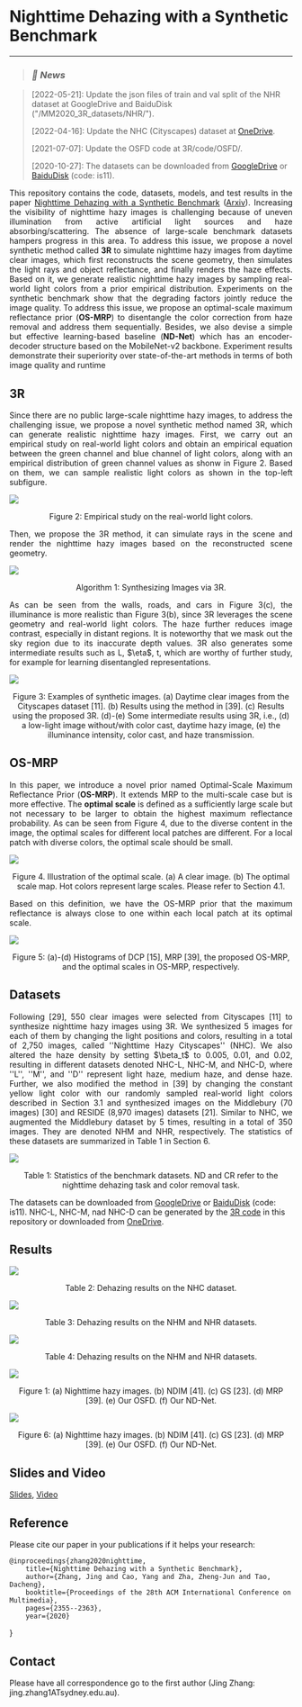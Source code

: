 # Nighttime Dehazing with a Synthetic Benchmark
<!-- by
Author 1,
Author 2,
etc -->

***
>
><h3><strong><i>🚀 News</i></strong></h3>

> [2022-05-21]: Update the json files of train and val split of the NHR dataset at GoogleDrive and BaiduDisk ("/MM2020_3R_datasets/NHR/").
> 
> [2022-04-16]: Update the NHC (Cityscapes) dataset at [OneDrive](https://1drv.ms/u/s!AimBgYV7JjTle3TRc6fV7B_Cp1Y?e=qdaIUY).
> 
> [2021-07-07]: Update the OSFD code at 3R/code/OSFD/.
> 
> [2020-10-27]: The datasets can be downloaded from [GoogleDrive](https://drive.google.com/drive/folders/1Q7Ep19eX3yBMwF4kfKI2TGUfeG-gXHKR?usp=sharing) or [BaiduDisk](https://pan.baidu.com/s/1KzAfpUysUTqmuXyCJU81iw) (code: is11).

<p align="justify">This repository contains the code, datasets, models, and test results in the paper <a href="https://doi.org/10.1145/3394171.3413763">Nighttime Dehazing with a Synthetic Benchmark</a> (<a href="https://arxiv.org/abs/2008.03864">Arxiv</a>). Increasing the visibility of nighttime hazy images is challenging because of uneven illumination from active artificial light sources and haze absorbing/scattering. The absence of large-scale benchmark datasets hampers progress in this area. To address this issue, we propose a novel synthetic method called <strong>3R</strong> to simulate nighttime hazy images from daytime clear images, which first reconstructs the scene geometry, then simulates the light rays and object reflectance, and finally renders the haze effects. Based on it, we generate realistic nighttime hazy images by sampling real-world light colors from a prior empirical distribution. Experiments on the synthetic benchmark show that the degrading factors jointly reduce the image quality. To address this issue, we propose an optimal-scale maximum reflectance prior (<strong>OS-MRP</strong>) to disentangle the color correction from haze removal and address them sequentially. Besides, we also devise a simple but effective learning-based baseline (<strong>ND-Net</strong>) which has an encoder-decoder structure based on the MobileNet-v2 backbone. Experiment results demonstrate their superiority over state-of-the-art methods in terms of both image quality and runtime
</p>


## 3R
<p align="justify">Since there are no public large-scale nighttime hazy images, to address the challenging issue, we propose a novel synthetic method named 3R, which can generate realistic nighttime hazy images. First, we carry out an empirical study on real-world light colors and obtain an empirical equation between the green channel and blue channel of light colors, along with an empirical distribution of green channel values as shonw in Figure 2. Based on them, we can sample realistic light colors as shown in the top-left subfigure.</p>

![](paper/fig/empirical.png)<div align="center">Figure 2: Empirical study on the real-world light colors.
</div>

<p align="justify">Then, we propose the 3R method, it can simulate rays in the scene and render the nighttime hazy images based on the reconstructed scene geometry.</p>

![](paper/fig/3R.png)<div align="center">Algorithm 1: Synthesizing Images via 3R.
</div>

<p align="justify">As can be seen from the walls, roads, and cars in Figure 3(c), the illuminance is more realistic than Figure 3(b), since 3R leverages the scene geometry and real-world light colors. The haze further reduces image contrast, especially in distant regions. It is noteworthy that we mask out the sky region due to its inaccurate depth values. 3R also generates some intermediate results such as L, $\eta$, t, which are worthy of further study, for example for learning disentangled representations.</p>

![](paper/fig/synResults.png)<div align="center">Figure 3: Examples of synthetic images. (a) Daytime clear images from the Cityscapes dataset [11]. (b) Results using the method in [39]. (c) Results using the proposed 3R. (d)-(e) Some intermediate results using 3R, i.e., (d) a low-light image without/with color cast, daytime hazy image, (e) the illuminance intensity, color cast, and haze transmission.
</div>

## OS-MRP
<p align="justify">In this paper, we introduce a novel prior named Optimal-Scale Maximum Reflectance Prior (<strong>OS-MRP</strong>). It extends MRP to the multi-scale case but is more effective. The <strong>optimal scale</strong> is defined as a sufficiently large scale but not necessary to be larger to obtain the highest maximum reflectance probability. As can be seen from Figure 4, due to the diverse content in the image, the optimal scales for different local patches are different. For a local patch with diverse colors, the optimal scale should be small. </p>

![](paper/fig/OS-MRP.jpg)<div align="center">Figure 4. Illustration of the optimal scale. (a) A clear image. (b) The optimal scale map. Hot colors represent large scales. Please refer to Section 4.1.
</div>

<p align="justify">Based on this definition, we have the OS-MRP prior that the maximum reflectance is always close to one within each local patch at its optimal scale.</p>

![](paper/fig/stats.png)<div align="center">Figure 5: (a)-(d) Histograms of DCP [15], MRP [39], the proposed OS-MRP, and the optimal scales in OS-MRP, respectively.
</div>

## Datasets
<p align="justify">Following [29], 550 clear images were selected from Cityscapes [11] to synthesize nighttime hazy images using 3R. We synthesized 5 images for each of them by changing the light positions and colors, resulting in a total of 2,750 images, called ''Nighttime Hazy Cityscapes'' (NHC). We also altered the haze density by setting $\beta_t$ to 0.005, 0.01, and 0.02, resulting in different datasets denoted NHC-L, NHC-M, and NHC-D, where ''L'', ''M'', and ''D'' represent light haze, medium haze, and dense haze. Further, we also modified the method in [39] by changing the constant yellow light color with our randomly sampled real-world light colors described in Section 3.1 and synthesized images on the Middlebury (70 images) [30] and RESIDE (8,970 images) datasets [21]. Similar to NHC, we augmented the Middlebury dataset by 5 times, resulting in a total of 350 images. They are denoted NHM and NHR, respectively. The statistics of these datasets are summarized in Table 1 in Section 6.</p>

![](paper/fig/dataset.png)<div align="center">Table 1: Statistics of the benchmark datasets. ND and CR refer to the nighttime dehazing task and color removal task.
</div>

The datasets can be downloaded from [GoogleDrive](https://drive.google.com/drive/folders/1Q7Ep19eX3yBMwF4kfKI2TGUfeG-gXHKR?usp=sharing) or [BaiduDisk](https://pan.baidu.com/s/1KzAfpUysUTqmuXyCJU81iw) (code: is11). NHC-L, NHC-M, nad NHC-D can be generated by the [3R code](./code/3R) in this repository or downloaded from [OneDrive](https://1drv.ms/u/s!AimBgYV7JjTle3TRc6fV7B_Cp1Y?e=qdaIUY).

## Results

![](paper/fig/nhc_results.png)<div align="center">Table 2: Dehazing results on the NHC dataset.
</div>

![](paper/fig/nhm_nhr_results.png)<div align="center">Table 3: Dehazing results on the NHM and NHR datasets.
</div>

![](paper/fig/nhc_dcrw_results.png)<div align="center">Table 4: Dehazing results on the NHM and NHR datasets.
</div>

![](paper/fig/subjective_1.jpg)<div align="center">Figure 1: (a) Nighttime hazy images. (b) NDIM [41]. (c) GS [23]. (d) MRP [39]. (e) Our OSFD. (f) Our ND-Net.
</div>


![](paper/fig/subjective_2.jpg)<div align="center">Figure 6: (a) Nighttime hazy images. (b) NDIM [41]. (c) GS [23]. (d) MRP [39]. (e) Our OSFD. (f) Our ND-Net.
</div>

## Slides and Video

<a href="./video/MM2020_5min.pdf">Slides</a>,
<a href="./video/MM20-fp1939.mp4">Video</a> 

## Reference
Please cite our paper in your publications if it helps your research:

    @inproceedings{zhang2020nighttime,
        title={Nighttime Dehazing with a Synthetic Benchmark},
        author={Zhang, Jing and Cao, Yang and Zha, Zheng-Jun and Tao, Dacheng},
        booktitle={Proceedings of the 28th ACM International Conference on Multimedia},
        pages={2355--2363},
        year={2020}
}

## Contact
Please have all correspondence go to the first author (Jing Zhang: jing.zhang1ATsydney.edu.au).
